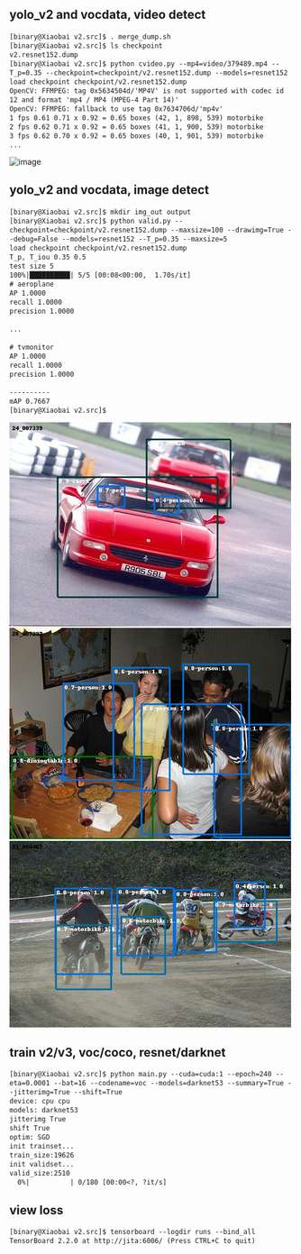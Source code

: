 ## yolo_v2 and vocdata, video detect
```
[binary@Xiaobai v2.src]$ . merge_dump.sh
[binary@Xiaobai v2.src]$ ls checkpoint
v2.resnet152.dump
[binary@Xiaobai v2.src]$ python cvideo.py --mp4=video/379489.mp4 --T_p=0.35 --checkpoint=checkpoint/v2.resnet152.dump --models=resnet152
load checkpoint checkpoint/v2.resnet152.dump
OpenCV: FFMPEG: tag 0x5634504d/'MP4V' is not supported with codec id 12 and format 'mp4 / MP4 (MPEG-4 Part 14)'
OpenCV: FFMPEG: fallback to use tag 0x7634706d/'mp4v'
1 fps 0.61 0.71 x 0.92 = 0.65 boxes (42, 1, 898, 539) motorbike
2 fps 0.62 0.71 x 0.92 = 0.65 boxes (41, 1, 900, 539) motorbike
3 fps 0.62 0.70 x 0.92 = 0.65 boxes (40, 1, 901, 539) motorbike
...
```
![image](https://github.com/isnowran/yolo/blob/master/demo.v2_voc.detect.jpg/v2_voc_411907.gif)

## yolo_v2 and vocdata, image detect
```
[binary@Xiaobai v2.src]$ mkdir img_out output
[binary@Xiaobai v2.src]$ python valid.py --checkpoint=checkpoint/v2.resnet152.dump --maxsize=100 --drawimg=True --debug=False --models=resnet152 --T_p=0.35 --maxsize=5
load checkpoint checkpoint/v2.resnet152.dump
T_p, T_iou 0.35 0.5
test size 5
100%|██████████| 5/5 [00:08<00:00,  1.70s/it]
# aeroplane
AP 1.0000
recall 1.0000
precision 1.0000

...

# tvmonitor
AP 1.0000
recall 1.0000
precision 1.0000

----------
mAP 0.7667
[binary@Xiaobai v2.src]$
```

![image](https://github.com/isnowran/yolo/blob/master/demo.v2_voc.detect.jpg/24_007339.jpg)
![image](https://github.com/isnowran/yolo/blob/master/demo.v2_voc.detect.jpg/28_007237.jpg)
![image](https://github.com/isnowran/yolo/blob/master/demo.v2_voc.detect.jpg/31_000467.jpg)

## train v2/v3, voc/coco, resnet/darknet
```
[binary@Xiaobai v2.src]$ python main.py --cuda=cuda:1 --epoch=240 --eta=0.0001 --bat=16 --codename=voc --models=darknet53 --summary=True --jitterimg=True --shift=True
device: cpu cpu
models: darknet53
jitterimg True
shift True
optim: SGD
init trainset...
train_size:19626
init validset...
valid_size:2510
  0%|          | 0/180 [00:00<?, ?it/s]
```
## view loss
```
[binary@Xiaobai v2.src]$ tensorboard --logdir runs --bind_all
TensorBoard 2.2.0 at http://jita:6006/ (Press CTRL+C to quit)
```
